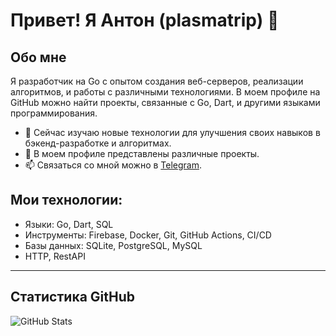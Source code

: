 # Привет! Я Антон (plasmatrip) 👋

## Обо мне

Я разработчик на Go с опытом создания веб-серверов, реализации алгоритмов, и работы с различными технологиями. В моем профиле на GitHub можно найти проекты, связанные с Go, Dart, и другими языками программирования.

- 🌱 Сейчас изучаю новые технологии для улучшения своих навыков в бэкенд-разработке и алгоритмах.
- 🔭 В моем профиле представлены различные проекты.
- 📫 Связаться со мной можно в [Telegram](https://t.me/plasma_trip).

## Мои технологии:

- Языки: Go, Dart, SQL
- Инструменты: Firebase, Docker, Git, GitHub Actions, CI/CD
- Базы данных: SQLite, PostgreSQL, MySQL
- HTTP, RestAPI

---

## Статистика GitHub

![GitHub Stats](https://github-readme-stats.vercel.app/api?username=plasmatrip&show_icons=true&theme=radical)
